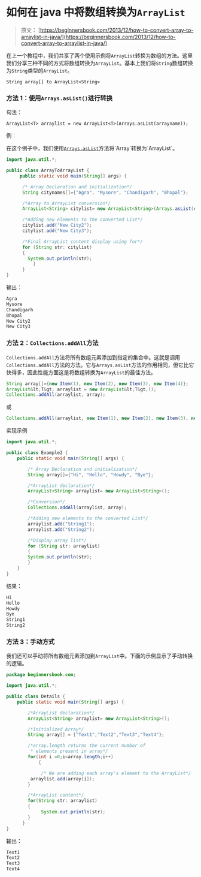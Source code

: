 # 如何在 java 中将数组转换为`ArrayList`

> 原文： [https://beginnersbook.com/2013/12/how-to-convert-array-to-arraylist-in-java/](https://beginnersbook.com/2013/12/how-to-convert-array-to-arraylist-in-java/)

在上一个教程中，我们共享了两个使用示例将`ArrayList`转换为数组的方法。这里我们分享三种不同的方式将数组转换为`ArrayList`。基本上我们将`String`数组转换为`String`类型的`ArrayList`。

`String array[] to ArrayList<String>`

### 方法 1：使用`Arrays.asList()`进行转换

句法：

`ArrayList<T> arraylist = new ArrayList<T>(Arrays.asList(arrayname));`

例：

在这个例子中，我们使用[`Arrays.asList`](https://docs.oracle.com/javase/7/docs/api/java/util/Arrays.html#asList(T...))方法将`Array`转换为`ArrayList`。

```java
import java.util.*;

public class ArrayToArrayList {
     public static void main(String[] args) {

	  /* Array Declaration and initialization*/
	  String citynames[]={"Agra", "Mysore", "Chandigarh", "Bhopal"};

	  /*Array to ArrayList conversion*/
	  ArrayList<String> citylist= new ArrayList<String>(Arrays.asList(citynames));

	  /*Adding new elements to the converted List*/
	  citylist.add("New City2");
	  citylist.add("New City3");

	  /*Final ArrayList content display using for*/
	  for (String str: citylist)
	  {
		System.out.println(str);
       	  }
      }
}
```

输出：

```java
Agra
Mysore
Chandigarh
Bhopal
New City2
New City3
```

### 方法 2：`Collections.addAll`方法

`Collections.addAll`方法将所有数组元素添加到指定的集合中。这就是调用`Collections.addAll`方法的方法。它与`Arrays.asList`方法的作用相同，但它比它快得多，因此性能方面这是将数组转换为`ArrayList`的最佳方法。

```java
String array[]={new Item(1), new Item(2), new Item(3), new Item(4)};
ArrayList&lt;T&gt; arraylist = new ArrayList&lt;T&gt;();
Collections.addAll(arraylist, array);
```

或

```java
Collections.addAll(arraylist, new Item(1), new Item(2), new Item(3), new Item(4));
````

实现示例

```java
import java.util.*;

public class Example2 {
	public static void main(String[] args) {

	    /* Array Declaration and initialization*/
	    String array[]={"Hi", "Hello", "Howdy", "Bye"};

	    /*ArrayList declaration*/
	    ArrayList<String> arraylist= new ArrayList<String>();

	    /*Conversion*/
	    Collections.addAll(arraylist, array);

	    /*Adding new elements to the converted List*/
	    arraylist.add("String1");
	    arraylist.add("String2");

	    /*Display array list*/
	    for (String str: arraylist)
	    {
	 	System.out.println(str);
	    }
	}
}
```

结果：

```java
Hi
Hello
Howdy
Bye
String1
String2
```

### 方法 3：手动方式

我们还可以手动将所有数组元素添加到`ArrayList`中。下面的示例显示了手动转换的逻辑。

```java
package beginnersbook.com;

import java.util.*;

public class Details {
	public static void main(String[] args) {

	    /*ArrayList declaration*/
	    ArrayList<String> arraylist= new ArrayList<String>();

	    /*Initialized Array*/
	    String array[] = {"Text1","Text2","Text3","Text4"};   

	    /*array.length returns the current number of 
	     * elements present in array*/
	    for(int i =0;i<array.length;i++)
            {

	         /* We are adding each array's element to the ArrayList*/
		 arraylist.add(array[i]);
	    }

	    /*ArrayList content*/
	    for(String str: arraylist)
	    {
	         System.out.println(str);
	    }
      }
}
```

输出：

```java
Text1
Text2
Text3
Text4
```